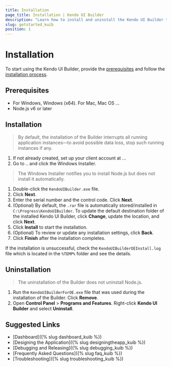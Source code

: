 ```yaml
---
title: Installation
page_title: Installation | Kendo UI Builder
description: "Learn how to install and uninstall the Kendo UI Builder tool for creating and managing Angular and AngularJS-based web applications."
slug: getstarted_kuib
position: 1
---
```


# Installation

To start using the Kendo UI Builder, provide the [prerequisites](#toc-prerequisites) and follow the [installation process](#toc-installation).  

## Prerequisites

* For Windows, Windows (x64). For Mac, Mac OS ...
* Node.js v6 or later

## Installation

> By default, the installation of the Builder interrupts all running application instances&mdash;to avoid possible data loss, stop such running instances if any.

1. If not already created, set up your client account at ...
1. Go to .. and click the Windows Installer.

  > The Windows Installer notifies you to install Node.js but does not install it automatically.

1. Double-click the `KendoUIBuilder.exe` file.
2. Click **Next**.
3. Enter the serial number and the control code. Click **Next**.
4. (Optional) By default, the `.rar` file is automatically stored/installed in `C:\Progress\KendoUIBuilder`. To update the default destination folder of the installed Kendo UI Builder, click **Change**, update the location, and click **Next**.
5. Click **Install** to start the installation.
1. (Optional) To review or update any installation settings, click **Back**.
6. Click **Finish** after the installation completes.

If the installation is unsuccessful, check the `KendoUIBuilderOEInstall.log` file which is located in the `%TEMP%` folder and see the details.

## Uninstallation

> The uninstallation of the Builder does not uninstall Node.js.

1. Run the `KendoUIBuilderForOE.exe` file that was used during the installation of the Builder. Click **Remove**.
1. Open **Control Panel** > **Programs and Features**. Right-click **Kendo UI Builder** and select **Uninstall**.

## Suggested Links

* [Dashboard]({% slug dashboard_kuib %})
* [Designing the Application]({% slug designingtheapp_kuib %})
* [Debugging and Releasing]({% slug debugging_kuib %})
* [Frequently Asked Questions]({% slug faq_kuib %})
* [Troubleshooting]({% slug troubleshooting_kuib %})
